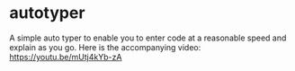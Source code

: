 # autotyper
A simple auto typer to enable you to enter code at a reasonable speed and explain as you go.
Here is the accompanying video: https://youtu.be/mUtj4kYb-zA
